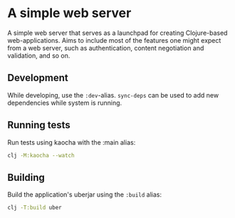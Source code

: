 # A simple web server

A simple web server that serves as a launchpad for creating Clojure-based web-applications. Aims to include most of the features one might expect from a web server, such as authentication, content negotiation and validation, and so on.

## Development

While developing, use the `:dev`-alias.
`sync-deps` can be used to add new dependencies while system is running.

## Running tests

Run tests using kaocha with the :main alias:

```bash
clj -M:kaocha --watch
```

## Building

Build the application's uberjar using the `:build` alias:

```bash
clj -T:build uber
```